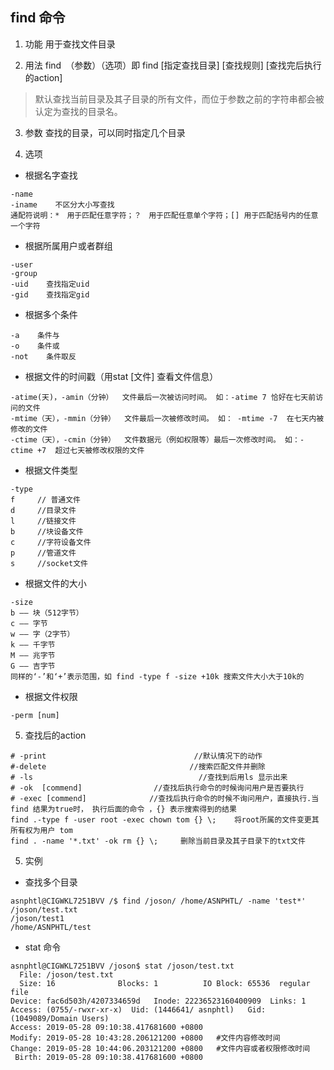 ## find 命令
1. 功能
用于查找文件目录

2. 用法
find　（参数）（选项）即 find  [指定查找目录]  [查找规则]  [查找完后执行的action]
> 默认查找当前目录及其子目录的所有文件，而位于参数之前的字符串都会被认定为查找的目录名。

3. 参数
查找的目录，可以同时指定几个目录

4. 选项
 - 根据名字查找
```
-name    
-iname    不区分大小写查找
通配符说明：*　用于匹配任意字符；？　用于匹配任意单个字符；[] 用于匹配括号内的任意一个字符
```
 - 根据所属用户或者群组
```
-user
-group
-uid    查找指定uid
-gid    查找指定gid
```
 - 根据多个条件
```
-a    条件与
-o    条件或
-not    条件取反
```
 - 根据文件的时间戳（用stat [文件] 查看文件信息）
```
-atime(天)，-amin（分钟）  文件最后一次被访问时间。 如：-atime 7 恰好在七天前访问的文件
-mtime（天），-mmin（分钟）  文件最后一次被修改时间。 如： -mtime -7  在七天内被修改的文件
-ctime（天），-cmin（分钟）  文件数据元（例如权限等）最后一次修改时间。 如：-ctime +7  超过七天被修改权限的文件
```
 - 根据文件类型
```
-type
f     // 普通文件
d     //目录文件
l     //链接文件
b     //块设备文件
c     //字符设备文件
p     //管道文件
s     //socket文件
```
 - 根据文件的大小
```
-size
b —— 块（512字节）
c —— 字节
w —— 字（2字节）
k —— 千字节
M —— 兆字节
G —— 吉字节
同样的‘-’和‘+’表示范围，如 find -type f -size +10k 搜索文件大小大于10k的
```
 - 根据文件权限
 ```
-perm [num]
 ```

 5. 查找后的action
```
# -print                                 //默认情况下的动作
#-delete                                //搜索匹配文件并删除
# -ls                                     //查找到后用ls 显示出来
# -ok  [commend]                //查找后执行命令的时候询问用户是否要执行
# -exec [commend]              //查找后执行命令的时候不询问用户，直接执行.当 find 结果为true时， 执行后面的命令 ，{} 表示搜索得到的结果
find .-type f -user root -exec chown tom {} \;    将root所属的文件变更其所有权为用户 tom
find . -name '*.txt' -ok rm {} \;     删除当前目录及其子目录下的txt文件
```


5. 实例
 - 查找多个目录
```
asnphtl@CIGWKL7251BVV /$ find /joson/ /home/ASNPHTL/ -name 'test*'
/joson/test.txt
/joson/test1
/home/ASNPHTL/test
```
 - stat 命令
```
asnphtl@CIGWKL7251BVV /joson$ stat /joson/test.txt
  File: /joson/test.txt
  Size: 16              Blocks: 1          IO Block: 65536  regular file
Device: fac6d503h/4207334659d   Inode: 22236523160400909  Links: 1
Access: (0755/-rwxr-xr-x)  Uid: (1446641/ asnphtl)   Gid: (1049089/Domain Users)
Access: 2019-05-28 09:10:38.417681600 +0800   
Modify: 2019-05-28 10:43:28.206121200 +0800   #文件内容修改时间
Change: 2019-05-28 10:44:06.203121200 +0800   #文件内容或者权限修改时间
 Birth: 2019-05-28 09:10:38.417681600 +0800
```
